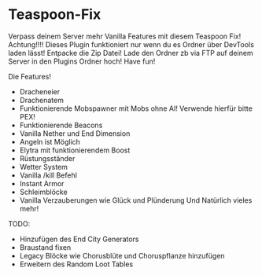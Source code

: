 # Teaspoon-Fix
Verpass deinem Server mehr Vanilla Features mit diesem Teaspoon Fix!
Achtung!!!! Dieses Plugin funktioniert nur wenn du es Ordner über DevTools laden lässt!
Entpacke die Zip Datei!
Lade den Ordner zb via FTP auf deinem Server in den Plugins Ordner hoch!
Have fun!

Die Features!

- Dracheneier
- Drachenatem
- Funktionierende Mobspawner mit Mobs ohne AI! Verwende hierfür bitte PEX!
- Funktionierende Beacons
- Vanilla Nether und End Dimension
- Angeln ist Möglich
- Elytra mit funktionierendem Boost
- Rüstungsständer
- Wetter System
- Vanilla /kill Befehl
- Instant Armor
- Schleimblöcke
- Vanilla Verzauberungen wie Glück und Plünderung
Und Natürlich vieles mehr!

TODO:

- Hinzufügen des End City Generators
- Braustand fixen
- Legacy Blöcke wie Chorusblüte und Choruspflanze hinzufügen
- Erweitern des Random Loot Tables
